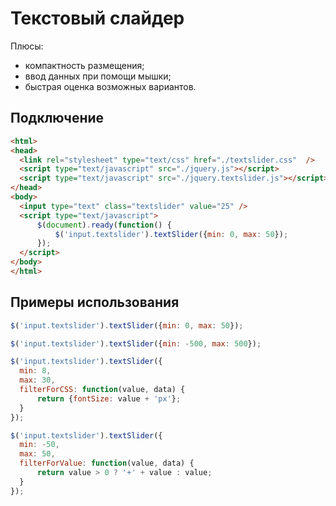 # Текстовый слайдер

Плюсы:
+ компактность размещения;
+ ввод данных при помощи мышки;
+ быстрая оценка возможных вариантов.

## Подключение
  ```HTML
<html>
<head>
    <link rel="stylesheet" type="text/css" href="./textslider.css"  />
    <script type="text/javascript" src="./jquery.js"></script>
    <script type="text/javascript" src="./jquery.textslider.js"></script>
</head>
<body>
    <input type="text" class="textslider" value="25" />
    <script type="text/javascript">
        $(document).ready(function() {
            $('input.textslider').textSlider({min: 0, max: 50});
        });
    </script>
</body>
</html>
  ```

## Примеры использования
  ```JavaScript
$('input.textslider').textSlider({min: 0, max: 50});
  ```
  
  ```JavaScript
$('input.textslider').textSlider({min: -500, max: 500});
  ```
  
  ```JavaScript
$('input.textslider').textSlider({
    min: 8,
    max: 30,
    filterForCSS: function(value, data) {
        return {fontSize: value + 'px'};
    }
});
  ```

  ```JavaScript
$('input.textslider').textSlider({
    min: -50,
    max: 50,
    filterForValue: function(value, data) {
        return value > 0 ? '+' + value : value;
    }
});
  ```
